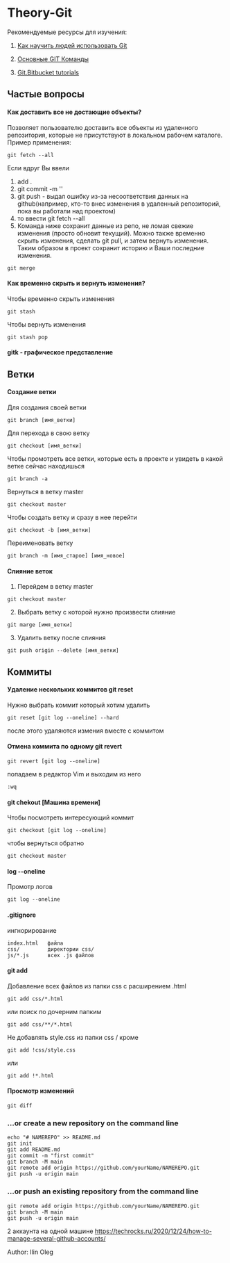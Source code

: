 # Theory-Git

Рекомендуемые ресурсы для изучения:

1) [Как научить людей использовать Git](https://habr.com/ru/post/437000/)

2) [Основные GIT Команды](https://www.hostinger.ru/rukovodstva/osnovnie-git-komandy)

3) [Git.Bitbucket tutorials](https://www.atlassian.com/git/tutorials/comparing-workflows)

## Частые вопросы

#### Как доставить все не достающие объекты?

Позволяет пользователю доставить все объекты из удаленного репозитория, которые не присутствуют в локальном рабочем каталоге. Пример применения:

```
git fetch --all
```
Если вдруг Вы ввели 
1. add .
2. git commit -m ''
3. git push - выдал ошибку из-за несоответствия данных на github(например, кто-то внес изменения в удаленный репозиторий, пока вы работали над проектом)
4. то ввести git fetch --all
5. Команда ниже сохранит данные из репо, не ломая свежие изменения (просто обновит текущий). Можно также временно скрыть изменения, сделать git pull, и затем вернуть изменения. Таким образом в проект сохранит историю и Ваши последние изменения.
```
git merge
```

#### Как временно скрыть и вернуть изменения?

Чтобы временно скрыть изменения
```
git stash 
```

Чтобы вернуть изменения 
```
git stash pop
```

#### gitk - графическое представление

#### 

## Ветки

#### Создание ветки

Для создания своей ветки 

```
git branch [имя_ветки]
```

Для перехода в свою ветку

```
git checkout [имя_ветки]
```

Чтобы промотреть все ветки, которые есть в проекте и увидеть в какой ветке сейчас находишься

```
git branch -a
```

Вернуться в ветку master

```
git checkout master
```

Чтобы создать ветку и сразу в нее перейти 

```
git checkout -b [имя_ветки]
```


Переименовать ветку
```
git branch -m [имя_старое] [имя_новое]
```


#### Слияние веток

1) Перейдем в ветку master

```
git checkout master 
```

2) Выбрать ветку с которой нужно произвести слияние

```
git marge [имя_ветки]
```
3) Удалить ветку после слияния 

```
git push origin --delete [имя_ветки]
```

## Коммиты

#### Удаление нескольких коммитов git reset

Нужно выбрать коммит который хотим удалить 
```
git reset [git log --oneline] --hard
```
после этого удаляются измения вместе с коммитом


#### Отмена коммита по одному git revert

```
git revert [git log --oneline]
```
попадаем в редактор Vim и выходим из него

```
:wq
```

#### git chekout [Машина времени]

Чтобы посмотреть интересующий коммит 

```
git checkout [git log --oneline]
```

чтобы вернуться обратно

```
git checkout master
```

#### log --oneline

Промотр логов

```
git log --oneline
```


#### .gitignore

ингнорирование
```
index.html   файла
css/         директории css/
js/*.js      всех .js файлов            
``` 


#### git add
Добавление всех файлов из папки css с расширением .html

```
git add css/*.html
```
или поиск по дочерним папким

```
git add css/**/*.html
```

Не добавлять style.css из папки css / кроме

```
git add !css/style.css
```
или 
```
git add !*.html
```

#### Просмотр изменений 

```
git diff
```


### …or create a new repository on the command line
```git
echo "# NAMEREPO" >> README.md
git init
git add README.md
git commit -m "first commit"
git branch -M main
git remote add origin https://github.com/yourName/NAMEREPO.git
git push -u origin main
```

### …or push an existing repository from the command line
```git
git remote add origin https://github.com/yourName/NAMEREPO.git
git branch -M main
git push -u origin main
```

2 аккаунта на одной машине
https://techrocks.ru/2020/12/24/how-to-manage-several-github-accounts/

Author: Ilin Oleg

